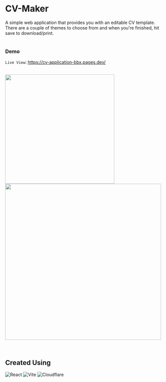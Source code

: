 # CV-Maker

A simple web application that provides you with an editable CV template. 
There are a couple of themes to choose from and when you're finished, hit save to download/print. 
</br>
</br>

### Demo
 `Live View`: https://cv-application-bbx.pages.dev/
</br>
</br>

<img src='https://github.com/GrandeMan/CV-application/assets/114616062/24eadfca-0a31-40d9-bb8a-b8e81ac2928a' width='350'/> <img src='https://github.com/GrandeMan/CV-application/assets/114616062/1e662236-9e15-4a5e-b27c-c553df9c6f15' width='500'/>

</br>

## Created Using
![React](https://img.shields.io/badge/react-%2320232a.svg?style=for-the-badge&logo=react&logoColor=%2361DAFB) ![Vite](https://img.shields.io/badge/vite-%23646CFF.svg?style=for-the-badge&logo=vite&logoColor=white) ![Cloudflare](https://img.shields.io/badge/Cloudflare-F38020?style=for-the-badge&logo=Cloudflare&logoColor=white)
